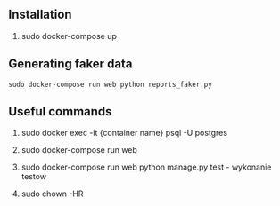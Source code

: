 
## Installation



1. sudo docker-compose up

## Generating faker data
    sudo docker-compose run web python reports_faker.py



## Useful commands

1. sudo docker exec -it {container name} psql -U postgres

2. sudo docker-compose run web <dowolna komenda>
3. sudo docker-compose run web python manage.py test - wykonanie testow
4. sudo chown -HR <wlasciciel> <folder>

